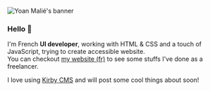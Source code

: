 ![Yoan Malié's banner](https://yoan-malie.fr/banner-gh-profile.jpg?v=1 "Yoan Malié")

### Hello 👋


I'm French **UI developer**, working with HTML & CSS and a touch of JavaScript, trying to create accessible website.  
You can checkout [my website (fr)](https://yoan-malie.fr) to see some stuffs I've done as a freelancer.  

I love using [Kirby CMS](https://getkirby.com/) and will post some cool things about soon!
